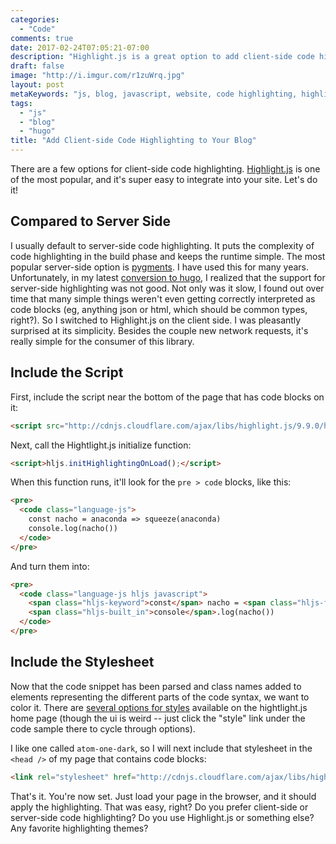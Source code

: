 ```yaml
---
categories:
  - "Code"
comments: true
date: 2017-02-24T07:05:21-07:00
description: "Highlight.js is a great option to add client-side code highlighting to your blog"
draft: false
image: "http://i.imgur.com/r1zuWrq.jpg"
layout: post
metaKeywords: "js, blog, javascript, website, code highlighting, highlight.js, prism, hugo"
tags:
  - "js"
  - "blog"
  - "hugo"
title: "Add Client-side Code Highlighting to Your Blog"
---
```


There are a few options for client-side code highlighting.  [Highlight.js](https://highlightjs.org/) is one of the most popular, and it's super easy to integrate into your site.  Let's do it!

<!--more-->

## Compared to Server Side

I usually default to server-side code highlighting.  It puts the complexity of code highlighting in the build phase and keeps the runtime simple.  The most popular server-side option is [pygments](http://pygments.org/).  I have used this for many years.  Unfortunately, in my latest [conversion to hugo](/post/conversion-from-octopress-to-hugo/), I realized that the support for server-side highlighting was not good.  Not only was it slow, I found out over time that many simple things weren't even getting correctly interpreted as code blocks (eg, anything json or html, which should be common types, right?).  So I switched to Highlight.js on the client side.  I was pleasantly surprised at its simplicity.  Besides the couple new network requests, it's really simple for the consumer of this library.

## Include the Script

First, include the script near the bottom of the page that has code blocks on it:

```html
<script src="http://cdnjs.cloudflare.com/ajax/libs/highlight.js/9.9.0/highlight.min.js"></script>
```

Next, call the Hightlight.js initialize function:

```html
<script>hljs.initHighlightingOnLoad();</script>
```

When this function runs, it'll look for the `pre > code` blocks, like this:

```html
<pre>
  <code class="language-js">
    const nacho = anaconda => squeeze(anaconda)
    console.log(nacho())
  </code>
</pre>
```

And turn them into:

```html
<pre>
  <code class="language-js hljs javascript">
    <span class="hljs-keyword">const</span> nacho = <span class="hljs-function"><span class="hljs-params">anaconda</span> =&gt;</span> squeeze(anaconda)
    <span class="hljs-built_in">console</span>.log(nacho())
  </code>
</pre>
```

## Include the Stylesheet

Now that the code snippet has been parsed and class names added to elements representing the different parts of the code syntax, we want to color it.  There are [several options for styles](https://highlightjs.org/) available on the hightlight.js home page (though the ui is weird -- just click the "style" link under the code sample there to cycle through options).

I like one called `atom-one-dark`, so I will next include that stylesheet in the `<head />` of my page that contains code blocks:

```html
<link rel="stylesheet" href="http://cdnjs.cloudflare.com/ajax/libs/highlight.js/9.9.0/styles/atom-one-dark.min.css" type="text/css" media="all" />
```

That's it.  You're now set.  Just load your page in the browser, and it should apply the highlighting.  That was easy, right?  Do you prefer client-side or server-side code highlighting?  Do you use Highlight.js or something else?  Any favorite highlighting themes?
